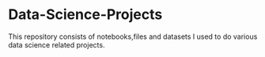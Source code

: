 # Data-Science-Projects

This repository consists of notebooks,files and datasets I used to do various data science related projects. 
